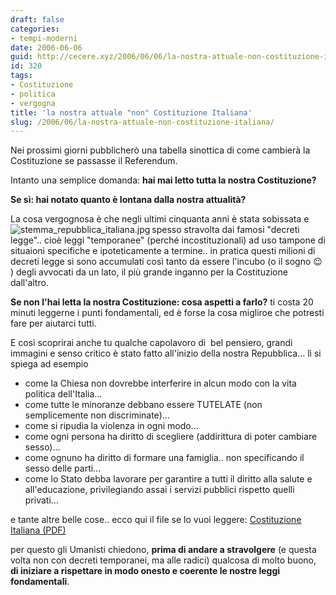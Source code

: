 ```yaml
---
draft: false
categories:
- tempi-moderni
date: 2006-06-06
guid: http://cecere.xyz/2006/06/06/la-nostra-attuale-non-costituzione-italiana/
id: 320
tags:
- Costituzione
- politica
- vergogna
title: 'la nostra attuale "non" Costituzione Italiana'
slug: /2006/06/la-nostra-attuale-non-costituzione-italiana/
---
```


Nei prossimi giorni pubblicherò una tabella sinottica di come cambierà la Costituzione se passasse il Referendum.

Intanto una semplice domanda: **hai mai letto tutta la nostra Costituzione?**

**Se sì: hai notato quanto è lontana dalla nostra attualità?**
  
La cosa vergognosa è che negli ultimi cinquanta anni è stata sobissata e spesso stravolta dai famosi <img align="left" alt="stemma_repubblica_italiana.jpg" id="image319" title="stemma_repubblica_italiana.jpg" src="http://cecere.xyz/wp-content/uploads/sites/3/2006/06/stemma_repubblica_italiana.jpg" />"decreti legge".. cioè leggi "temporanee" (perché incostituzionali) ad uso tampone di situaioni specifiche e ipoteticamente a termine.. in pratica questi milioni di decreti legge si sono accumulati così tanto da essere l'incubo (o il sogno 😉 ) degli avvocati da un lato, il più grande inganno per la Costituzione dall'altro.
  
**Se non l'hai letta la nostra Costituzione: cosa aspetti a farlo?** ti costa 20 minuti leggerne i punti fondamentali, ed è forse la cosa migliroe che potresti fare per aiutarci tutti.
  
E così scoprirai anche tu qualche capolavoro di  bel pensiero, grandi immagini e senso critico è stato fatto all'inizio della nostra Repubblica… lì si spiega ad esempio

- come la Chiesa non dovrebbe interferire in alcun modo con la vita politica dell'Italia…
- come tutte le minoranze debbano essere TUTELATE (non semplicemente non discriminate)…
- come si ripudia la violenza in ogni modo…
- come ogni persona ha diritto di scegliere (addirittura di poter cambiare sesso)…
- come ognuno ha diritto di formare una famiglia.. non specificando il sesso delle parti…
- come lo Stato debba lavorare per garantire a tutti il diritto alla salute e all'educazione, privilegiando assai i servizi pubblici rispetto quelli privati…

e tante altre belle cose.. ecco qui il file se lo vuoi leggere: [Costituzione Italiana (PDF)](http://cecere.xyz/wp-content/uploads/sites/3/2006/06/costituzione_italiana.pdf)

per questo gli Umanisti chiedono, **prima di andare a stravolgere** (e questa volta non con decreti temporanei, ma alle radici) qualcosa di molto buono, **di iniziare a rispettare in modo onesto e coerente le nostre leggi fondamentali**.
